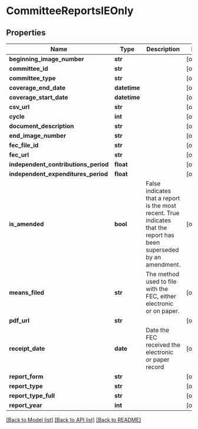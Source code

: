 # CommitteeReportsIEOnly

## Properties
Name | Type | Description | Notes
------------ | ------------- | ------------- | -------------
**beginning_image_number** | **str** |  | [optional] 
**committee_id** | **str** |  | [optional] 
**committee_type** | **str** |  | [optional] 
**coverage_end_date** | **datetime** |  | [optional] 
**coverage_start_date** | **datetime** |  | [optional] 
**csv_url** | **str** |  | [optional] 
**cycle** | **int** |  | [optional] 
**document_description** | **str** |  | [optional] 
**end_image_number** | **str** |  | [optional] 
**fec_file_id** | **str** |  | [optional] 
**fec_url** | **str** |  | [optional] 
**independent_contributions_period** | **float** |  | [optional] 
**independent_expenditures_period** | **float** |  | [optional] 
**is_amended** | **bool** |  False indicates that a report is the most recent. True indicates that the report has been superseded by an amendment.  | [optional] 
**means_filed** | **str** | The method used to file with the FEC, either electronic or on paper. | [optional] 
**pdf_url** | **str** |  | [optional] 
**receipt_date** | **date** | Date the FEC received the electronic or paper record | [optional] 
**report_form** | **str** |  | [optional] 
**report_type** | **str** |  | [optional] 
**report_type_full** | **str** |  | [optional] 
**report_year** | **int** |  | [optional] 

[[Back to Model list]](../README.md#documentation-for-models) [[Back to API list]](../README.md#documentation-for-api-endpoints) [[Back to README]](../README.md)


